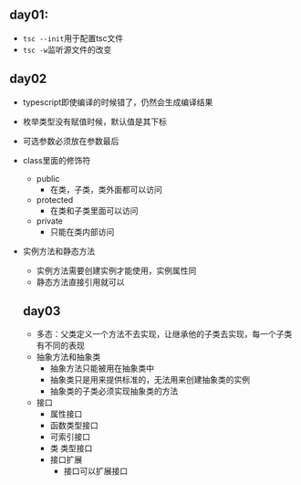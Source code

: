 ## day01: 
- `tsc --init`用于配置tsc文件
- `tsc -w`监听源文件的改变

## day02
- typescript即使编译的时候错了，仍然会生成编译结果
- 枚举类型没有赋值时候，默认值是其下标
- 可选参数必须放在参数最后
- class里面的修饰符
  - public
    - 在类，子类，类外面都可以访问
  - protected
    - 在类和子类里面可以访问
  - private
    - 只能在类内部访问
- 实例方法和静态方法
  - 实例方法需要创建实例才能使用，实例属性同
  - 静态方法直接引用就可以

  ## day03
  - 多态：父类定义一个方法不去实现，让继承他的子类去实现，每一个子类有不同的表现
  - 抽象方法和抽象类
    - 抽象方法只能被用在抽象类中
    - 抽象类只是用来提供标准的，无法用来创建抽象类的实例
    - 抽象类的子类必须实现抽象类的方法
  - 接口
    - 属性接口
    - 函数类型接口
    - 可索引接口
    - 类 类型接口
    - 接口扩展
      - 接口可以扩展接口
